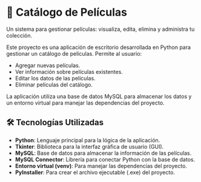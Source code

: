 # 🎥 Catálogo de Películas
Un sistema para gestionar películas: visualiza, edita, elimina y administra tu colección.

Este proyecto es una aplicación de escritorio desarrollada en Python para gestionar un catálogo de películas. Permite al usuario:
- Agregar nuevas películas.
- Ver información sobre películas existentes.
- Editar los datos de las películas.
- Eliminar películas del catálogo.

La aplicación utiliza una base de datos MySQL para almacenar los datos y un entorno virtual para manejar las dependencias del proyecto.

## 🛠 Tecnologías Utilizadas
- **Python**: Lenguaje principal para la lógica de la aplicación.
- **Tkinter**: Biblioteca para la interfaz gráfica de usuario (GUI).
- **MySQL**: Base de datos para almacenar la información de las películas.
- **MySQL Connector**: Librería para conectar Python con la base de datos.
- **Entorno virtual (venv)**: Para manejar las dependencias del proyecto.
- **PyInstaller**: Para crear el archivo ejecutable (.exe) del proyecto.
